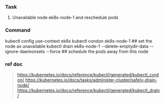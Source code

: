 ### Task
1. Unavailable node ek8s-node-1 and reschedule pods

### Command
kubectl config use-context ek8s
kubectl condon ek8s-node-1 ## set the node as unavailable
kubectl drain ek8s-node-1 --delete-emptydir-data --ignore-daemonsets --force ## schedule the pods away from this node

### ref doc
> https://kubernetes.io/docs/reference/kubectl/generated/kubectl_cordon/
> https://kubernetes.io/docs/tasks/administer-cluster/safely-drain-node/
> https://kubernetes.io/docs/reference/kubectl/generated/kubectl_drain/